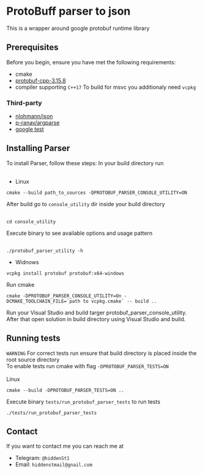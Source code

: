 # ProtoBuff parser to json

This is a wrapper around google protobuf runtime library

## Prerequisites
Before you begin, ensure you have met the following requirements:
* cmake
* [protobuf-cpp-3.15.8](https://github.com/protocolbuffers/protobuf/)
* compiler supporting ``C++17``
To build for msvc you additionaly need `vcpkg`

### Third-party
* [nlohmann/json](https://github.com/nlohmann/json)
* [p-ranav/argparse](https://github.com/p-ranav/argparse)
* [google test](https://github.com/google/googletest)

## Installing Parser

To install Parser, follow these steps:
In your build directory run<br><br>
* Linux
```shell script
cmake --build path_to_sources -DPROTOBUF_PARSER_CONSOLE_UTILITY=ON
```
After build go to ``console_utility`` dir inside your build directory<br><br>
```shell script
cd console_utility
```
Execute binary to see available options and usage pattern<br><br>
```shell script
./protobuf_parser_utility -h
```
* Widnows
```shell script
vcpkg install protobuf protobuf:x64-windows
```
Run cmake
```shell script
cmake -DPROTOBUF_PARSER_CONSOLE_UTILITY=On -DCMAKE_TOOLCHAIN_FILE=`path to vcpkg.cmake` -- build ..
```
Run your Visual Studio and build targer protobuf_parser_console_utility.
After that open solution in build directory using Visual Studio and build.

## Running tests
``WARNING`` For correct tests run ensure that build directory is placed inside the root source directory<br>
To enable tests run cmake with flag ``-DPROTOBUF_PARSER_TESTS=ON``<br><br>
Linux
```shell script
cmake --build -DPROTOBUF_PARSER_TESTS=ON ..
```

Execute binary ``tests/run_protobuf_parser_tests`` to run tests
```shell script
./tests/run_protobuf_parser_tests
```

## Contact
If you want to contact me you can reach me at
* Telegram: ``@hiddenSt1``
* Email: ``hiddenstmail@gnail.com``

